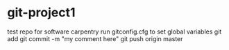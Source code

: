 # git-project1
test repo for software carpentry
run gitconfig.cfg to set global variables
git add
git commit -m "my comment here"
git push origin master
